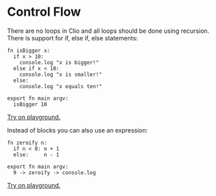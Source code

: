 # Control Flow

There are no loops in Clio and all loops should be done using recursion. There is support for if, else if, else statements:

```text
fn isBigger x:
  if x > 10:
    console.log "x is bigger!"
  else if x < 10:
    console.log "x is smaller!"
  else:
    console.log "x equals ten!"

export fn main argv:
  isBigger 10
```

[Try on playground.](https://clio-playground.pouyae.vercel.app/?code=fn%20isBigger%20x%3A%0A%20%20if%20x%20%3E%2010%3A%0A%20%20%20%20console.log%20%22x%20is%20bigger!%22%0A%20%20else%20if%20x%20%3C%2010%3A%0A%20%20%20%20console.log%20%22x%20is%20smaller!%22%0A%20%20else%3A%0A%20%20%20%20console.log%20%22x%20equals%20ten!%22%0A%0Aexport%20fn%20main%20argv%3A%0A%20%20isBigger%2010%0A)

Instead of blocks you can also use an expression:

```text
fn zeroify n:
  if n < 0: n + 1
  else:     n - 1

export fn main argv:
  9 -> zeroify -> console.log
```

[Try on playground.](https://clio-playground.pouyae.vercel.app/?code=fn%20zeroify%20n%3A%0A%20%20if%20n%20%3C%200%3A%20n%20%2B%201%0A%20%20else%3A%20%20%20%20%20n%20-%201%0A%0Aexport%20fn%20main%20argv%3A%0A%20%209%20-%3E%20zeroify%20-%3E%20console.log)

